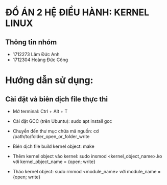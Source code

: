 # ĐỒ ÁN 2 HỆ ĐIỀU HÀNH: KERNEL LINUX

## Thông tin nhóm

- 1712273 Lâm Đức Anh
- 1712304 Hoàng Đức Công

# Hướng dẫn sử dụng:

## Cài đặt và biên dịch file thực thi 

- Mở terminal: Ctrl + Alt + T

- Cài đặt GCC (trên Ubuntu): sudo apt install gcc

- Chuyển đến thư mục chứa mã nguồn: cd /path/to/folder_open_or_folder_write

- Biên dịch file build kernel object: make

- Thêm kernel object vào kernel: sudo insmod <kernel_object_name>.ko với kernel_object_name = {open; write}

- Tháo kernel object: sudo rmmod <module_name> với module_name = {open; write}

